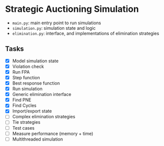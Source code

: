 # Strategic Auctioning Simulation

- `main.py`: main entry point to run simulations
- `simulation.py`: simulation state and logic
- `elimination.py`: interface, and implementations of elimination strategies

## Tasks

- [x] Model simulation state
- [x] Violation check
- [x] Run FPA
- [x] Step function
- [x] Best response function
- [x] Run simulation
- [x] Generic elimination interface
- [x] Find PNE
- [x] Find Cycles
- [x] Import/export state
- [ ] Complex elimination strategies
- [ ] Tie strategies
- [ ] Test cases
- [ ] Measure performance (memory + time)
- [ ] Multithreaded simulation

